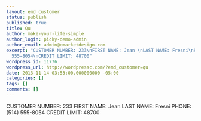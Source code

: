```yaml
---
layout: emd_customer
status: publish
published: true
title: Qu
author: make-your-life-simple
author_login: picky-demo-admin
author_email: admin@emarketdesign.com
excerpt: "CUSTOMER NUMBER: 233\nFIRST NAME: Jean \nLAST NAME: Fresni\nPHONE: (514)
  555-8054\nCREDIT LIMIT: 48700"
wordpress_id: 11776
wordpress_url: http://wordpressc.com/?emd_customer=qu
date: 2013-11-14 03:53:00.000000000 -05:00
categories: []
tags: []
comments: []
---
```

CUSTOMER NUMBER: 233
FIRST NAME: Jean 
LAST NAME: Fresni
PHONE: (514) 555-8054
CREDIT LIMIT: 48700
